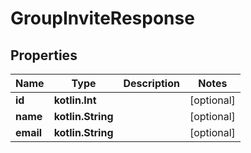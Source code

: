 
# GroupInviteResponse

## Properties
Name | Type | Description | Notes
------------ | ------------- | ------------- | -------------
**id** | **kotlin.Int** |  |  [optional]
**name** | **kotlin.String** |  |  [optional]
**email** | **kotlin.String** |  |  [optional]



